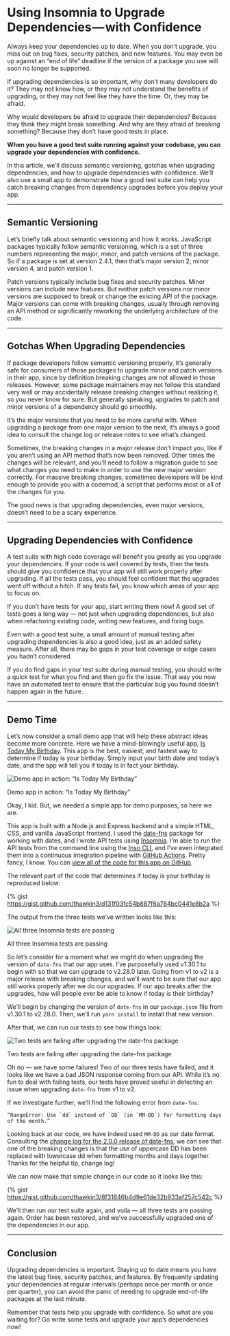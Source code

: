 # Using Insomnia to Upgrade Dependencies — with Confidence

Always keep your dependencies up to date. When you don’t upgrade, you miss out on bug fixes, security patches, and new features. You may even be up against an “end of life” deadline if the version of a package you use will soon no longer be supported.

If upgrading dependencies is so important, why don’t many developers do it? They may not know how, or they may not understand the benefits of upgrading, or they may not feel like they have the time. Or, they may be afraid.

Why would developers be afraid to upgrade their dependencies? Because they think they might break something. And why are they afraid of breaking something? Because they don’t have good tests in place.

**When you have a good test suite running against your codebase, you can upgrade your dependencies with confidence.**

In this article, we’ll discuss semantic versioning, gotchas when upgrading dependencies, and how to upgrade dependencies with confidence. We’ll also use a small app to demonstrate how a good test suite can help you catch breaking changes from dependency upgrades before you deploy your app.

---

## Semantic Versioning

Let’s briefly talk about semantic versioning and how it works. JavaScript packages typically follow semantic versioning, which is a set of three numbers representing the major, minor, and patch versions of the package. So if a package is set at version 2.4.1, then that’s major version 2, minor version 4, and patch version 1.

Patch versions typically include bug fixes and security patches. Minor versions can include new features. But neither patch versions nor minor versions are supposed to break or change the existing API of the package. Major versions can come with breaking changes, usually through removing an API method or significantly reworking the underlying architecture of the code.

---

## Gotchas When Upgrading Dependencies

If package developers follow semantic versioning properly, it’s generally safe for consumers of those packages to upgrade minor and patch versions in their app, since by definition breaking changes are not allowed in those releases. However, some package maintainers may not follow this standard very well or may accidentally release breaking changes without realizing it, so you never know for sure. But generally speaking, upgrades to patch and minor versions of a dependency should go smoothly.

It’s the major versions that you need to be more careful with. When upgrading a package from one major version to the next, it’s always a good idea to consult the change log or release notes to see what’s changed.

Sometimes, the breaking changes in a major release don’t impact you, like if you aren’t using an API method that’s now been removed. Other times the changes will be relevant, and you’ll need to follow a migration guide to see what changes you need to make in order to use the new major version correctly. For massive breaking changes, sometimes developers will be kind enough to provide you with a codemod, a script that performs most or all of the changes for you.

The good news is that upgrading dependencies, even major versions, doesn’t need to be a scary experience.

---

## Upgrading Dependencies with Confidence

A test suite with high code coverage will benefit you greatly as you upgrade your dependencies. If your code is well covered by tests, then the tests should give you confidence that your app will still work properly after upgrading. If all the tests pass, you should feel confident that the upgrades went off without a hitch. If any tests fail, you know which areas of your app to focus on.

If you don’t have tests for your app, start writing them now! A good set of tests goes a long way — not just when upgrading dependencies, but also when refactoring existing code, writing new features, and fixing bugs.

Even with a good test suite, a small amount of manual testing after upgrading dependencies is also a good idea, just as an added safety measure. After all, there may be gaps in your test coverage or edge cases you hadn’t considered.

If you do find gaps in your test suite during manual testing, you should write a quick test for what you find and then go fix the issue. That way you now have an automated test to ensure that the particular bug you found doesn’t happen again in the future.

---

## Demo Time

Let’s now consider a small demo app that will help these abstract ideas become more concrete. Here we have a mind-blowingly useful app, [Is Today My Birthday](https://github.com/thawkin3/is-today-my-birthday). This app is the best, easiest, and fastest way to determine if today is your birthday. Simply input your birth date and today’s date, and the app will tell you if today is in fact your birthday.

![Demo app in action: “Is Today My Birthday”](https://cdn-images-1.medium.com/max/2000/0*zEbYCrqZrhlBApmk)
<figcaption>Demo app in action: “Is Today My Birthday”</figcaption>

Okay, I kid. But, we needed a simple app for demo purposes, so here we are.

This app is built with a Node.js and Express backend and a simple HTML, CSS, and vanilla JavaScript frontend. I used the [date-fns](https://date-fns.org/) package for working with dates, and I wrote API tests using [Insomnia](https://docs.insomnia.rest/). I’m able to run the API tests from the command line using the [Inso CLI](https://docs.insomnia.rest/inso-cli/introduction), and I’ve even integrated them into a continuous integration pipeline with [GitHub Actions](https://resources.github.com/devops/tools/automation/actions/). Pretty fancy, I know. You can [view all of the code for this app on GitHub](https://github.com/thawkin3/is-today-my-birthday).

The relevant part of the code that determines if today is your birthday is reproduced below:

{% gist https://gist.github.com/thawkin3/d131f03fc54b887f6a784bc0441e8b2a %}

The output from the three tests we’ve written looks like this:

![All three Insomnia tests are passing](https://cdn-images-1.medium.com/max/2000/0*WV6J_N0Cg3v85QCe)
<figcaption>All three Insomnia tests are passing</figcaption>

So let’s consider for a moment what we might do when upgrading the version of `date-fns` that our app uses. I’ve purposefully used v1.30.1 to begin with so that we can upgrade to v2.28.0 later. Going from v1 to v2 is a major release with breaking changes, and we’ll want to be sure that our app still works properly after we do our upgrades. If our app breaks after the upgrades, how will people ever be able to know if today is their birthday?

We’ll begin by changing the version of `date-fns` in our `package.json` file from v1.30.1 to v2.28.0. Then, we’ll run `yarn install` to install that new version.

After that, we can run our tests to see how things look:

![Two tests are failing after upgrading the date-fns package](https://cdn-images-1.medium.com/max/2820/0*Q4SNznoXUq1dTc9W)
<figcaption>Two tests are failing after upgrading the date-fns package</figcaption>

Oh no — we have some failures! Two of our three tests have failed, and it looks like we have a bad JSON response coming from our API. While it’s no fun to deal with failing tests, our tests have proved useful in detecting an issue when upgrading `date-fns` from v1 to v2.

If we investigate further, we’ll find the following error from `date-fns`:

```
“RangeError: Use `dd` instead of `DD` (in `MM-DD`) for formatting days of the month.”
```

Looking back at our code, we have indeed used `MM-DD` as our date format. Consulting the [change log for the 2.0.0 release of date-fns](https://date-fns.org/v2.28.0/docs/Change-Log#2.0.0-2019-08-20), we can see that one of the breaking changes is that the use of uppercase DD has been replaced with lowercase dd when formatting months and days together. Thanks for the helpful tip, change log!

We can now make that simple change in our code so it looks like this:

{% gist https://gist.github.com/thawkin3/8f31846b4d9e61de32b933af257c542c %}

We’ll then run our test suite again, and voila — all three tests are passing again. Order has been restored, and we’ve successfully upgraded one of the dependencies in our app.

---

## Conclusion

Upgrading dependencies is important. Staying up to date means you have the latest bug fixes, security patches, and features. By frequently updating your dependencies at regular intervals (perhaps once per month or once per quarter), you can avoid the panic of needing to upgrade end-of-life packages at the last minute.

Remember that tests help you upgrade with confidence. So what are you waiting for? Go write some tests and upgrade your app’s dependencies now!
